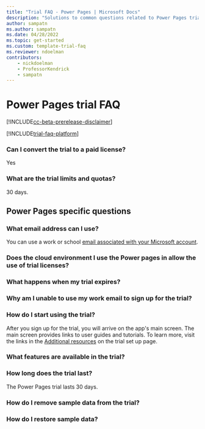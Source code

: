 ```yaml
---  
title: "Trial FAQ - Power Pages | Microsoft Docs"
description: "Solutions to common questions related to Power Pages trial setup and management. Learn how to resolve platform and app-specific issues."
author: sampatn
ms.author: sampatn
ms.date: 04/28/2022
ms.topic: get-started
ms.custom: template-trial-faq
ms.reviewer: ndoelman
contributors:
    - nickdoelman
    - ProfessorKendrick
    - sampatn
---
```



<!--Remove all the comments in this template before you merge to the main branch.-->

<!--This template provides the basic structure of a trial frequently asked questions page. The first part of this page contains app-specific questions and answers. The second half of the page contains platform-specific issues that are pulled from a shared include statement to avoid duplicating information.
For Project Beethoven, we are focusing on the following core principles:
- Keep the frequently asked questions page minimal and consistent with this template
- Link out to additional information where possible
- Reuse content on the FAQ page by using the platform include statement
To provide feedback on this template, contact [Alex Ferguson](mailto:alex.ferguson@microsoft.com).-->

# Power Pages trial FAQ

[!INCLUDE[cc-beta-prerelease-disclaimer](../includes/cc-beta-prerelease-disclaimer.md)]

[!INCLUDE[trial-faq-platform](../includes/trial-faq-platform.md)]

### Can I convert the trial to a paid license?

Yes

### What are the trial limits and quotas?

30 days.

## Power Pages specific questions

### What email address can I use?

You can use a work or school [email associated with your Microsoft account](https://support.microsoft.com/windows/what-is-a-microsoft-account-4a7c48e9-ff5a-e9c6-5a5c-1a57d66c3bfa).

### Does the cloud environment I use the Power pages in allow the use of trial licenses? 

### What happens when my trial expires?

### Why am I unable to use my work email to sign up for the trial?

### How do I start using the trial?

After you sign up for the trial, you will arrive on the app's main screen. The main screen provides links to user guides and tutorials. To learn more, visit the links in the [Additional resources](trial-signup.md#additional-resources) on the trial set up page.

### What features are available in the trial?

<!--App specific. Customize this response to fit your app.-->

### How long does the trial last?

The Power Pages trial lasts 30 days. 

<!--As [mentioned below](<!--Name of this page.md#how-do-i-extend-the-trial), you can extend the trial once.-->

### How do I remove sample data from the trial?

<!--App specific. Customize this response to fit your app.-->

### How do I restore sample data?

<!--App specific. Customize this response to fit your app.-->